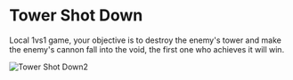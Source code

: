 # Tower Shot Down
Local 1vs1 game, your objective is to destroy the enemy's tower and make the enemy's cannon fall into the void, the first one who achieves it will win.

![Tower Shot Down2](https://user-images.githubusercontent.com/68016784/164955969-4248d68a-b8dc-424e-a15e-ae20ee9ebedb.gif)

